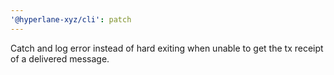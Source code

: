 ```yaml
---
'@hyperlane-xyz/cli': patch
---
```


Catch and log error instead of hard exiting when unable to get the tx receipt of a delivered message.
